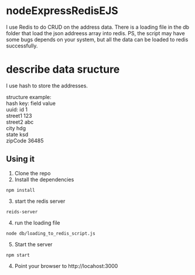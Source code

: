 # nodeExpressRedisEJS
I use Redis to do CRUD on the address data.
There is a loading file in the db folder that load the json addreess array into redis.  PS, the script may have some bugs depends on your system, but all the data can be loaded to redis successfully.

# describe data sructure
I use hash to store the addresses.  

structure example:  
hash key:  field      value  
uuid:      id         1  
           street1    123  
           street2    abc  
           city       hdg  
           state      ksd  
           zipCode    36485  

## Using it

1) Clone the repo
2) Install the dependencies

```
npm install
```

3) start the redis server
```
reids-server
```


4) run the loading file
```
node db/loading_to_redis_script.js
```

5) Start the server

```
npm start
```

4) Point your browser to http://locahost:3000


